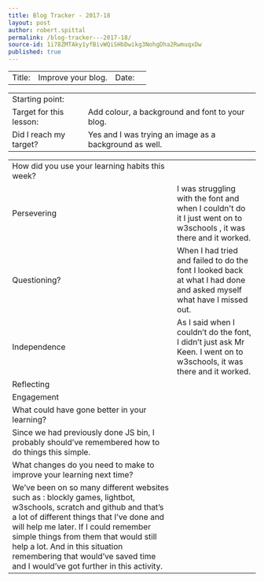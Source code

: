 ```yaml
---
title: Blog Tracker - 2017-18
layout: post
author: robert.spittal
permalink: /blog-tracker---2017-18/
source-id: 1i78ZMTAky1yfBivWQiSHbDwikg3NohgDha2RwmuqxDw
published: true
---
```

<table>
  <tr>
    <td>Title:</td>
    <td>Improve your blog.</td>
    <td>Date:</td>
    <td></td>
  </tr>
</table>


<table>
  <tr>
    <td>Starting point:</td>
    <td></td>
  </tr>
  <tr>
    <td>Target for this lesson:</td>
    <td>Add colour, a background and font to your blog.</td>
  </tr>
  <tr>
    <td>Did I reach my target? </td>
    <td>Yes and I was trying an image as a background as well.</td>
  </tr>
</table>


<table>
  <tr>
    <td>How did you use your learning habits this week?</td>
    <td></td>
  </tr>
  <tr>
    <td>Persevering</td>
    <td>I was struggling with the font and when I couldn't do it I just went on to w3schools , it was there and it worked.</td>
  </tr>
  <tr>
    <td>Questioning?</td>
    <td>When I had tried and failed to do the font I looked back at what I had done and asked myself what have I missed out.</td>
  </tr>
  <tr>
    <td>Independence</td>
    <td>As I said when I couldn’t do the font, I didn’t just ask Mr Keen. I went on to w3schools, it was there and it worked.</td>
  </tr>
  <tr>
    <td>Reflecting</td>
    <td></td>
  </tr>
  <tr>
    <td>Engagement</td>
    <td></td>
  </tr>
  <tr>
    <td>What could have gone better in your learning?</td>
    <td></td>
  </tr>
  <tr>
    <td>Since we had previously done JS bin, I probably should’ve remembered how to do things this simple. </td>
    <td></td>
  </tr>
  <tr>
    <td>What changes do you need to make to improve your learning next time?</td>
    <td></td>
  </tr>
  <tr>
    <td>We’ve been on so many different websites such as : blockly games, lightbot, w3schools, scratch and github and that’s a lot of different things that I’ve done and will help me later. If I could remember simple things  from them that would still help a lot. And in this situation remembering that would’ve saved time and I would’ve got further in this activity.</td>
    <td></td>
  </tr>
</table>


